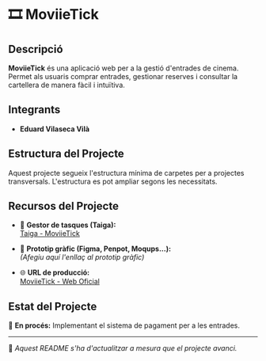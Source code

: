 # 🎞 MoviieTick

## Descripció  
**MoviieTick** és una aplicació web per a la gestió d'entrades de cinema. Permet als usuaris comprar entrades, gestionar reserves i consultar la cartellera de manera fàcil i intuïtiva.

## Integrants  
- **Eduard Vilaseca Vilà**  

## Estructura del Projecte  
Aquest projecte segueix l'estructura mínima de carpetes per a projectes transversals. L'estructura es pot ampliar segons les necessitats.

## Recursos del Projecte  

- 📌 **Gestor de tasques (Taiga):**  
  [Taiga - MoviieTick](https://tree.taiga.io/project/eduardv1-transversal-cinema/timeline)  

- 🎨 **Prototip gràfic (Figma, Penpot, Moqups...):**  
  *(Afegiu aquí l'enllaç al prototip gràfic)*  

- 🌐 **URL de producció:**  
  [MoviieTick - Web Oficial](http://moviietick.daw.inspedralbes.cat/)  

## Estat del Projecte  
📌 **En procés:** Implementant el sistema de pagament per a les entrades.

---

📅 *Aquest README s'ha d'actualitzar a mesura que el projecte avanci.*
